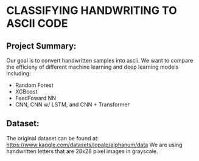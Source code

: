 # **CLASSIFYING HANDWRITING TO ASCII CODE**

Project Summary:
----------------
Our goal is to convert handwritten samples into ascii. We want to compare the efficieny of different machine learning and deep learning models including:
* Random Forest
* XGBoost
* FeedFoward NN
* CNN, CNN w/ LSTM, and CNN + Transformer


Dataset:
-----------
The original dataset can be found at:  https://www.kaggle.com/datasets/lopalp/alphanum/data
We are using handwritten letters that are 28x28 pixel images in grayscale. 
